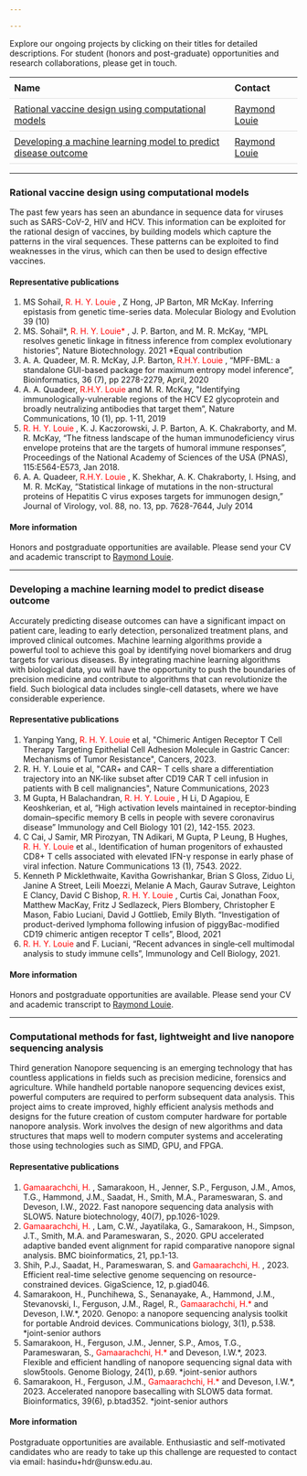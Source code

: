 ```yaml
---

---
```


Explore our ongoing projects by clicking on their titles for detailed descriptions. For student (honors and post-graduate) opportunities and research collaborations, please get in touch.

<nav>
<head>
    <style>
        table {
            width: 100%;
            border-collapse: collapse;
        }
        th, td {
            padding: 8px;
            text-align: left;
            border-bottom: 1px solid #ddd;
        }
        th {
            cursor: pointer;
        }
    </style>
</head>
<body>

<table id="projectsTable">
    <thead>
        <tr>
            <!-- Adding onclick attributes for sorting -->
            <th onclick="sortTable(0)">Name</th>
            <th onclick="sortTable(1)">Contact</th>
        </tr>
    </thead>
    <tbody>
        <tr>
            <td><a href="#rationalVaccine">Rational vaccine design using computational models</a></td>
            <td><a href="mailto:r.louie@unsw.edu.au">Raymond Louie</a></td>
        </tr>
        <tr>
            <td><a href="#machineLearning">Developing a machine learning model to predict disease outcome</a></td>
            <td><a href="mailto:r.louie@unsw.edu.au">Raymond Louie</a></td>
        </tr>
    </tbody>
</table>
</nav>

<script>
function sortTable(column) {
    var table, rows, switching, i, x, y, shouldSwitch;
    table = document.getElementById("projectsTable");
    switching = true;
    /* Make a loop that will continue until
    no switching has been done: */
    while (switching) {
        // Start by saying: no switching is done:
        switching = false;
        rows = table.rows;
        /* Loop through all table rows (except the
        first, which contains table headers): */
        for (i = 1; i < (rows.length - 1); i++) {
            // Start by saying there should be no switching:
            shouldSwitch = false;
            /* Get the two elements you want to compare,
            one from current row and one from the next: */
            x = rows[i].getElementsByTagName("TD")[column];
            y = rows[i + 1].getElementsByTagName("TD")[column];
            // Check if the two rows should switch place:
            if (x.innerHTML.toLowerCase() > y.innerHTML.toLowerCase()) {
                // If so, mark as a switch and break the loop:
                shouldSwitch = true;
                break;
            }
        }
        if (shouldSwitch) {
            /* If a switch has been marked, make the switch
            and mark that a switch has been done: */
            rows[i].parentNode.insertBefore(rows[i + 1], rows[i]);
            switching = true;
        }
    }
}
</script>

</body>
</html>


<hr>

<section id="rationalVaccine">
<h3>Rational vaccine design using computational models</h3> 

<p style="font-size:14px;">The past few years has seen an abundance in sequence data for viruses such as SARS-CoV-2, HIV and HCV. This information can be exploited for the rational design of vaccines, by building models which capture the patterns in the viral sequences. These patterns can be exploited to find weaknesses in the virus, which can then be used to design effective vaccines. </p> 

<h4> Representative publications</h4>
<ol style="font-size:14px;">
<li> MS Sohail, <span style="color: red;"> R. H. Y. Louie </span>, Z Hong, JP Barton, MR McKay. Inferring epistasis from genetic time-series data. Molecular Biology and Evolution 39 (10) </li>
<li> MS. Sohail*, <span style="color: red;"> R. H. Y. Louie* </span>, J. P. Barton, and M. R. McKay, “MPL resolves genetic linkage in fitness inference from complex evolutionary histories”, Nature Biotechnology. 2021 *Equal contribution </li>
<li>  A. A. Quadeer, M. R. McKay, J.P. Barton, <span style="color: red;"> R.H.Y. Louie </span>, “MPF-BML: a standalone GUI-based package for maximum entropy model inference”, Bioinformatics, 36 (7), pp 2278-2279, April, 2020 </li>
<li> A. A. Quadeer, <span style="color: red;"> R.H.Y. Louie </span>and M. R. McKay, "Identifying immunologically-vulnerable regions of the HCV E2 glycoprotein and broadly neutralizing antibodies that target them”, Nature Communications, 10 (1), pp. 1-11, 2019 </li>
<li> <span style="color: red;"> R. H. Y. Louie </span>, K. J. Kaczorowski, J. P. Barton, A. K. Chakraborty, and M. R. McKay, “The fitness landscape of the human immunodeficiency virus envelope proteins that are the targets of humoral immune responses”, Proceedings of the National Academy of Sciences of the USA (PNAS), 115:E564-E573, Jan 2018.  </li>
<li> A. A. Quadeer, <span style="color: red;"> R.H.Y. Louie </span>, K. Shekhar, A. K. Chakraborty, I. Hsing, and M. R. McKay, “Statistical linkage of mutations in the non-structural proteins of Hepatitis C virus exposes targets for immunogen design,” Journal of Virology, vol. 88, no. 13, pp. 7628-7644, July 2014 </li>
</ol>


<h4> More information</h4>
<p style="font-size:14px;"> Honors and postgraduate opportunities are available. Please send your CV and academic transcript to <a href="mailto:r.louie@unsw.edu.au">Raymond Louie</a>.</p> 

</section>

<hr>

<section id="machineLearning">

<h3>Developing a machine learning model to predict disease outcome</h3> 

<p style="font-size:14px;"> Accurately predicting disease outcomes can have a significant impact on patient care, leading to early detection, personalized treatment plans, and improved clinical outcomes. Machine learning algorithms provide a powerful tool to achieve this goal by identifying novel biomarkers and drug targets for various diseases. By integrating machine learning algorithms with biological data, you will have the opportunity to push the boundaries of precision medicine and contribute to algorithms that can revolutionize the field. Such biological data includes single-cell datasets, where we have considerable experience.</p> 

<h4> Representative publications</h4>

<ol style="font-size:14px;">
<li> Yanping Yang, <span style="color: red;">R. H. Y. Louie</span> et al, "Chimeric Antigen Receptor T Cell Therapy Targeting Epithelial Cell Adhesion Molecule in Gastric Cancer: Mechanisms of Tumor Resistance", Cancers, 2023. </li>
<li>  R. H. Y. Louie et al, "CAR+ and CAR− T cells share a differentiation trajectory into an NK-like subset after CD19 CAR T cell infusion in patients with B cell malignancies", Nature Communications, 2023 </li>
<li> M Gupta, H Balachandran, <span style="color: red;">R. H. Y. Louie </span>, H Li, D Agapiou, E Keoshkerian, et al, “High activation levels maintained in receptor‐binding domain–specific memory B cells in people with severe coronavirus disease” Immunology and Cell Biology 101 (2), 142-155. 2023. </li>
<li>  C Cai, J Samir, MR Pirozyan, TN Adikari, M Gupta, P Leung, B Hughes, <span style="color: red;">R. H. Y. Louie </span> et al., Identification of human progenitors of exhausted CD8+ T cells associated with elevated IFN-γ response in early phase of viral infection. Nature Communications 13 (1), 7543. 2022. </li>
<li>  Kenneth P Micklethwaite, Kavitha Gowrishankar, Brian S Gloss, Ziduo Li, Janine A Street, Leili Moezzi, Melanie A Mach, Gaurav Sutrave, Leighton E Clancy, David C Bishop, <span style="color: red;">R. H. Y. Louie </span>, Curtis Cai, Jonathan Foox, Matthew MacKay, Fritz J Sedlazeck, Piers Blombery, Christopher E Mason, Fabio Luciani, David J Gottlieb, Emily Blyth. “Investigation of product-derived lymphoma following infusion of piggyBac-modified CD19 chimeric antigen receptor T cells”, Blood, 2021 </li>
<li>  <span style="color: red;">R. H. Y. Louie </span>and F. Luciani, “Recent advances in single‐cell multimodal analysis to study immune cells”, Immunology and Cell Biology, 2021. </li>
</ol>

<h4> More information</h4>
<p style="font-size:14px;"> Honors and postgraduate opportunities are available. Please send your CV and academic transcript to  <a href="mailto:r.louie@unsw.edu.au">Raymond Louie</a>.</p> 

</section>


<hr>

<section id="fastanalysis">
<h3>Computational methods for fast, lightweight and live nanopore sequencing analysis</h3> 

<p style="font-size:14px;">Third generation Nanopore sequencing is an emerging technology that has countless applications in fields such as precision medicine, forensics and agriculture. While handheld portable nanopore sequencing devices exist, powerful computers are required to perform subsequent data analysis.  This project aims to create improved, highly efficient analysis methods and designs for the future creation of custom computer hardware for portable nanopore analysis. Work involves the design of new algorithms and data structures that maps well to modern computer systems and accelerating those using technologies such as SIMD, GPU, and FPGA.  </p> 

<h4> Representative publications</h4>
<ol style="font-size:14px;">
<li> <span style="color: red;"> Gamaarachchi, H. </span>, Samarakoon, H., Jenner, S.P., Ferguson, J.M., Amos, T.G., Hammond, J.M., Saadat, H., Smith, M.A., Parameswaran, S. and Deveson, I.W., 2022. Fast nanopore sequencing data analysis with SLOW5. Nature biotechnology, 40(7), pp.1026-1029. </li>
<li> <span style="color: red;"> Gamaarachchi, H. </span> , Lam, C.W., Jayatilaka, G., Samarakoon, H., Simpson, J.T., Smith, M.A. and Parameswaran, S., 2020. GPU accelerated adaptive banded event alignment for rapid comparative nanopore signal analysis. BMC bioinformatics, 21, pp.1-13. </li>
<li>  Shih, P.J., Saadat, H., Parameswaran, S. and <span style="color: red;"> Gamaarachchi, H. </span>, 2023. Efficient real-time selective genome sequencing on resource-constrained devices. GigaScience, 12, p.giad046. </li>
<li> Samarakoon, H., Punchihewa, S., Senanayake, A., Hammond, J.M., Stevanovski, I., Ferguson, J.M., Ragel, R., <span style="color: red;"> Gamaarachchi, H.* </span> and Deveson, I.W.*, 2020. Genopo: a nanopore sequencing analysis toolkit for portable Android devices. Communications biology, 3(1), p.538. *joint-senior authors</li>
<li> Samarakoon, H., Ferguson, J.M., Jenner, S.P., Amos, T.G., Parameswaran, S., <span style="color: red;"> Gamaarachchi, H.* </span> and Deveson, I.W.*, 2023. Flexible and efficient handling of nanopore sequencing signal data with slow5tools. Genome Biology, 24(1), p.69.  *joint-senior authors</li>
<li> Samarakoon, H., Ferguson, J.M., <span style="color: red;"> Gamaarachchi, H.* </span> and Deveson, I.W.*, 2023. Accelerated nanopore basecalling with SLOW5 data format. Bioinformatics, 39(6), p.btad352. *joint-senior authors </li>
</ol>


<h4> More information</h4>
<p style="font-size:14px;"> Postgraduate opportunities are available. Enthusiastic and self-motivated candidates who are ready to take up this challenge are requested to contact via email: hasindu+hdr@unsw.edu.au.</p> 

</section>



